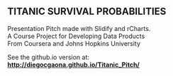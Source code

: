 ## TITANIC SURVIVAL PROBABILITIES  
Presentation Pitch made with Slidify and rCharts.  
A Course Project for Developing Data Products  
From Coursera and Johns Hopkins University  

See the github.io version at:  
**http://diegocgaona.github.io/Titanic_Pitch/**
